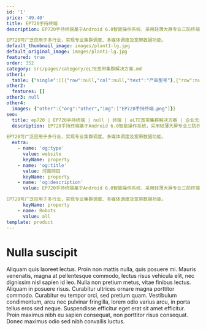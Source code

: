 ```yaml
---
id: '1'
price: '49.40'
title: EP720手持终端
description: EP720手持终端基于Android 6.0智能操作系统，采用轻薄大屏专业三防终端设计，配置麒麟8核CPU，5.2英寸高亮触摸屏，支持丰富的频段，采用公专网融合设计，实现了集群语音、宽带业务及使用体验的完美融合。

EP720可广泛应用于多行业，实现专业集群调度、多媒体调度及宽带数据功能。
default_thumbnail_image: images/plant1-lg.jpg
default_original_image: images/plant1-lg.jpg
featured: true
order: 352
category: src/pages/category/eLTE宽带集群解决方案.md
other1: 
  table: {"single":[[{"row":null,"col":null,"text":"产品型号"},{"row":null,"col":null,"text":"EP720"}],[{"row":null,"col":null,"text":"整机尺寸（高×宽×深）"},{"row":null,"col":null,"text":"159.2mm × 76.4mm × 14mm"}],[{"row":null,"col":null,"text":"屏幕尺寸"},{"row":null,"col":null,"text":"5.2英寸"}],[{"row":null,"col":null,"text":"分辨率"},{"row":null,"col":null,"text":"1280 x 720"}],[{"row":null,"col":null,"text":"触摸屏"},{"row":null,"col":null,"text":"支持"}],[{"row":null,"col":null,"text":"前置摄像头"},{"row":null,"col":null,"text":"800万像素"}],[{"row":null,"col":null,"text":"后置摄像头"},{"row":null,"col":null,"text":"1200万像素"}],[{"row":null,"col":null,"text":"Wi-Fi"},{"row":null,"col":null,"text":"支持2.4G和5G，IEEE802.11b/g/n"}],[{"row":null,"col":null,"text":"蓝牙"},{"row":null,"col":null,"text":"4.1 EDR"}],[{"row":null,"col":null,"text":"NFC"},{"row":null,"col":null,"text":"支持"}],[{"row":null,"col":null,"text":"LTE工作频段（MHz）"},{"row":null,"col":null,"text":"1.4G：1447～1467MHz\n1.8G：1785～1805MHz\n其他：Band 1/2/3/4/5/7/8/20/26/28/38/39/40/41/68（低5M）"}],[{"row":null,"col":null,"text":"公网工作频段（MHz）"},{"row":null,"col":null,"text":"GSM：900/1800/1900\nUMTS：B1/B2/B8\nLTE：Band 1/2/3/4/5/7/8/20/26/28/38/39/40/41"}],[{"row":null,"col":null,"text":"防护等级"},{"row":null,"col":null,"text":"IP67"}]]}
other2:
  features: []
other3: null
other4:
  images: {"other":{"org":"other","img":["EP720手持终端.png"]}}
seo:
  title: ep720 | EP720手持终端 | null | 终端 | eLTE宽带集群解决方案 | 企业无线
  description: EP720手持终端基于Android 6.0智能操作系统，采用轻薄大屏专业三防终端设计，配置麒麟8核CPU，5.2英寸高亮触摸屏，支持丰富的频段，采用公专网融合设计，实现了集群语音、宽带业务及使用体验的完美融合。

EP720可广泛应用于多行业，实现专业集群调度、多媒体调度及宽带数据功能。
  extra:
    - name: 'og:type'
      value: website
      keyName: property
    - name: 'og:title'
      value: 河南网田
      keyName: property
    - name: 'og:description'
      value: EP720手持终端基于Android 6.0智能操作系统，采用轻薄大屏专业三防终端设计，配置麒麟8核CPU，5.2英寸高亮触摸屏，支持丰富的频段，采用公专网融合设计，实现了集群语音、宽带业务及使用体验的完美融合。

EP720可广泛应用于多行业，实现专业集群调度、多媒体调度及宽带数据功能。
      keyName: property
    - name: Robots
      value: all
template: product
---
```


# Nulla suscipit

Aliquam quis laoreet lectus. Proin non mattis nulla, quis posuere mi. Mauris venenatis, magna at pellentesque commodo, lectus risus vehicula elit, nec dignissim nisl sapien id leo. Nulla non pretium metus, vitae finibus lectus. Aliquam in posuere risus. Curabitur ultrices ornare magna porttitor commodo. Curabitur eu tempor orci, sed pretium quam. Vestibulum condimentum, arcu nec pulvinar fringilla, lorem odio varius arcu, in porta tellus eros sed neque. Suspendisse efficitur eget erat sit amet efficitur. Proin maximus nibh eu sapien consequat, non porttitor risus consequat. Donec maximus odio sed nibh convallis luctus.